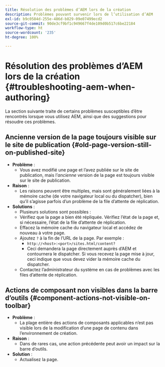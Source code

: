 ```yaml
---
title: Résolution des problèmes d’AEM lors de la création
description: Problèmes pouvant survenir lors de l’utilisation d’AEM
exl-id: b9c0584d-255e-486d-b829-09e07499ecd2
source-git-commit: 90de3cf9bf1c949667f4de109d0b517c6be22184
workflow-type: ht
source-wordcount: '235'
ht-degree: 100%

---
```


# Résolution des problèmes d’AEM lors de la création {#troubleshooting-aem-when-authoring}

La section suivante traite de certains problèmes susceptibles d’être rencontrés lorsque vous utilisez AEM, ainsi que des suggestions pour résoudre ces problèmes.

## Ancienne version de la page toujours visible sur le site de publication {#old-page-version-still-on-published-site}

* **Problème** :
   * Vous avez modifié une page et l’avez publiée sur le site de publication, mais l’*ancienne* version de la page est toujours visible sur le site de publication.
* **Raison** :
   * Les raisons peuvent être multiples, mais sont généralement liées à la mémoire cache (de votre navigateur local ou du dispatcher), bien qu’il s’agisse parfois d’un problème de la file d’attente de réplication.
* **Solutions** :
   * Plusieurs solutions sont possibles :
   * Vérifiez que la page a bien été répliquée. Vérifiez l’état de la page et, si nécessaire, l’état de la file d’attente de réplication.
   * Effacez la mémoire cache du navigateur local et accédez de nouveau à votre page.
   * Ajoutez `?` à la fin de l’URL de la page. Par exemple :
      * `http://<host>:<port>/sites.html/content?`
      * Ceci demandera la page directement auprès d’AEM et contournera le dispatcher. Si vous recevez la page mise à jour, ceci indique que vous devez vider la mémoire cache du dispatcher.
   * Contactez l’administrateur du système en cas de problèmes avec les files d’attente de réplication.

## Actions de composant non visibles dans la barre d’outils {#component-actions-not-visible-on-toolbar}

* **Problème** :
   * La plage entière des actions de composants applicables n’est pas visible lors de la modification d’une page de contenu dans l’environnement de création.
* **Raison** :
   * Dans de rares cas, une action précédente peut avoir un impact sur la barre d’outils.
* **Solution** :
   * Actualisez la page.
